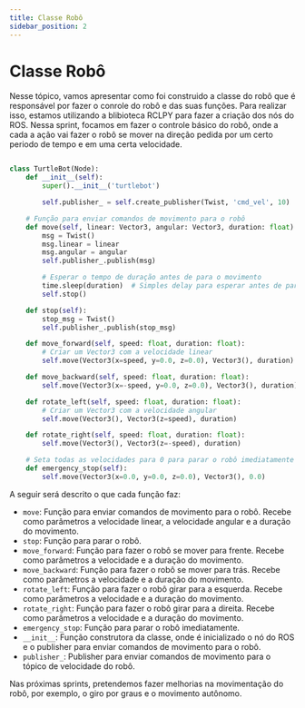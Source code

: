 ```yaml
---
title: Classe Robô
sidebar_position: 2
---
```


# Classe Robô

Nesse tópico, vamos apresentar como foi construido a classe do robô que é responsável por fazer o conrole do robô e das suas funções. Para realizar isso, estamos utilizando a blibioteca RCLPY para fazer a criação dos nós do ROS. Nessa sprint, focamos em fazer o controle básico do robô, onde a cada a ação vai fazer o robô se mover na direção pedida por um certo periodo de tempo e em uma certa velocidade.

```python

class TurtleBot(Node):
    def __init__(self):
        super().__init__('turtlebot')

        self.publisher_ = self.create_publisher(Twist, 'cmd_vel', 10)

    # Função para enviar comandos de movimento para o robô
    def move(self, linear: Vector3, angular: Vector3, duration: float):
        msg = Twist()
        msg.linear = linear
        msg.angular = angular
        self.publisher_.publish(msg)

        # Esperar o tempo de duração antes de para o movimento
        time.sleep(duration)  # Simples delay para esperar antes de parar o movimento
        self.stop()

    def stop(self):
        stop_msg = Twist()
        self.publisher_.publish(stop_msg)

    def move_forward(self, speed: float, duration: float):
        # Criar um Vector3 com a velocidade linear
        self.move(Vector3(x=speed, y=0.0, z=0.0), Vector3(), duration)

    def move_backward(self, speed: float, duration: float):
        self.move(Vector3(x=-speed, y=0.0, z=0.0), Vector3(), duration)

    def rotate_left(self, speed: float, duration: float):
        # Criar um Vector3 com a velocidade angular
        self.move(Vector3(), Vector3(z=speed), duration)

    def rotate_right(self, speed: float, duration: float):
        self.move(Vector3(), Vector3(z=-speed), duration)

    # Seta todas as velocidades para 0 para parar o robô imediatamente
    def emergency_stop(self):
        self.move(Vector3(x=0.0, y=0.0, z=0.0), Vector3(), 0.0)

```

A seguir será descrito o que cada função faz:

- `move`: Função para enviar comandos de movimento para o robô. Recebe como parâmetros a velocidade linear, a velocidade angular e a duração do movimento.
- `stop`: Função para parar o robô.
- `move_forward`: Função para fazer o robô se mover para frente. Recebe como parâmetros a velocidade e a duração do movimento.
- `move_backward`: Função para fazer o robô se mover para trás. Recebe como parâmetros a velocidade e a duração do movimento.
- `rotate_left`: Função para fazer o robô girar para a esquerda. Recebe como parâmetros a velocidade e a duração do movimento.
- `rotate_right`: Função para fazer o robô girar para a direita. Recebe como parâmetros a velocidade e a duração do movimento.
- `emergency_stop`: Função para parar o robô imediatamente.
- `__init__`: Função construtora da classe, onde é inicializado o nó do ROS e o publisher para enviar comandos de movimento para o robô.
- `publisher_`: Publisher para enviar comandos de movimento para o tópico de velocidade do robô.

Nas próximas sprints, pretendemos fazer melhorias na movimentação do robô, por exemplo, o giro por graus e o movimento autônomo.